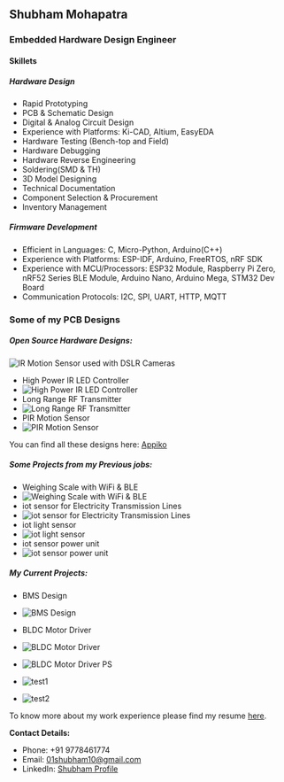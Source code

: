 ## Shubham Mohapatra
### Embedded Hardware Design Engineer
#### Skillets
##### Hardware Design
 - Rapid Prototyping
 - PCB & Schematic Design
 - Digital & Analog Circuit Design
 - Experience with Platforms: Ki-CAD, Altium, EasyEDA
 - Hardware Testing (Bench-top and Field)
 - Hardware Debugging
 - Hardware Reverse Engineering
 - Soldering(SMD & TH)
 - 3D Model Designing
 - Technical Documentation
 - Component Selection & Procurement
 - Inventory Management

##### Firmware Development
 - Efficient in Languages: C, Micro-Python, Arduino(C++)
 - Experience with Platforms: ESP-IDF, Arduino, FreeRTOS, nRF SDK
 - Experience with MCU/Processors: ESP32 Module, Raspberry Pi Zero, nRF52 Series BLE Module, Arduino Nano, Arduino Mega, STM32 Dev Board
 - Communication Protocols: I2C, SPI, UART, HTTP, MQTT

### Some of my PCB Designs
##### Open Source Hardware Designs:

![IR Motion Sensor used with DSLR Cameras](https://github.com/ShuBot/ShuBot.github.io/blob/main/pics/appiko_01.JPG)

- High Power IR LED Controller
- ![High Power IR LED Controller](https://github.com/ShuBot/ShuBot.github.io/blob/main/pics/appiko_02.jpg)
- Long Range RF Transmitter
- ![Long Range RF Transmitter](https://github.com/ShuBot/ShuBot.github.io/blob/main/pics/appiko_03.jpg)
- PIR Motion Sensor
- ![PIR Motion Sensor](https://github.com/ShuBot/ShuBot.github.io/blob/main/pics/appiko_04.jpg)

You can find all these designs here: [Appiko](https://github.com/Appiko/sense_snap_hw)

##### Some Projects from my Previous jobs:

 - Weighing Scale with WiFi & BLE
 - ![Weighing Scale with WiFi & BLE](https://github.com/ShuBot/ShuBot.github.io/blob/main/pics/weighting_scale_01.jpg)
 - iot sensor for Electricity Transmission Lines
 - ![iot sensor for Electricity Transmission Lines](https://github.com/ShuBot/ShuBot.github.io/blob/main/pics/elcetricity_trsm_line_sensor_01.jpg)
 - iot light sensor
 - ![iot light sensor](https://github.com/ShuBot/ShuBot.github.io/blob/main/pics/mandala_02.jpg)
 - iot sensor power unit
 - ![iot sensor power unit](https://github.com/ShuBot/ShuBot.github.io/blob/main/pics/PDS_rev2_PCB01.jpg)

##### My Current Projects:

- BMS Design
- ![BMS Design](https://github.com/ShuBot/ShuBot.github.io/blob/main/pics/BMS_02.jpg)

 - BLDC Motor Driver
 - ![BLDC Motor Driver](https://github.com/ShuBot/ShuBot.github.io/blob/main/pics/BLDC_Driver_ckt.jpeg)
 - ![BLDC Motor Driver PS](https://github.com/ShuBot/ShuBot.github.io/blob/main/img/BLDC_Drive_04.JPG)
 - ![test1](https://github.com/ShuBot/ShuBot.github.io/blob/main/img/BLDC_Drive_04.JPG?raw=true)
 - ![test2](https://github.com/ShuBot/ShuBot.github.io/blob/1b8bf2b936933fd27246c1e47c8c495c844609bd/img/BLDC_Drive_04.JPG)



To know more about my work experience please find my resume [here](https://github.com/ShuBot/ShuBot.github.io/blob/main/docs/SHUBHAM_M_Sep2021.pdf).


**Contact Details:** 
- Phone: +91 9778461774
- Email: 01shubham10@gmail.com
- LinkedIn:  [Shubham Profile](https://www.linkedin.com/in/shubham-mohapatra-6034279a)



<!--
**ShuBot/SHuBot** is a ✨ _special_ ✨ repository because its `README.md` (this file) appears on your GitHub profile.

Here are some ideas to get you started:

- 🔭 I’m currently working on ...
- 🌱 I’m currently learning ...
- 👯 I’m looking to collaborate on ...
- 🤔 I’m looking for help with ...
- 💬 Ask me about ...
- 📫 How to reach me: ...
- 😄 Pronouns: ...
- ⚡ Fun fact: ...
-->
